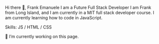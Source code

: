 Hi there 👋, Frank Emanuele
I am a Future Full Stack Developer
I am Frank from Long Island, and I am currently in a MIT full stack developer course. I am currently learning how to code in JavaScript.

Skills: JS / HTML / CSS

🔭 I’m currently working on this page.
